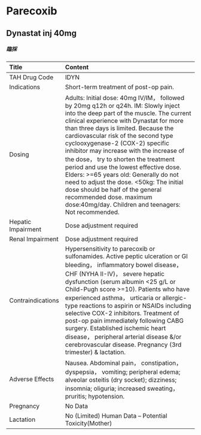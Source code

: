 # Parecoxib

## Dynastat inj 40mg

##### 臨採

| Title              | Content                                                                                                                                                                                                                                                                                                                                                                                                                                                                                                                                                                                                                               |
|:-------------------|:--------------------------------------------------------------------------------------------------------------------------------------------------------------------------------------------------------------------------------------------------------------------------------------------------------------------------------------------------------------------------------------------------------------------------------------------------------------------------------------------------------------------------------------------------------------------------------------------------------------------------------------|
| TAH Drug Code      | IDYN                                                                                                                                                                                                                                                                                                                                                                                                                                                                                                                                                                                                                                  |
| Indications        | Short-term treatment of post-op pain.                                                                                                                                                                                                                                                                                                                                                                                                                                                                                                                                                                                                 |
| Dosing             | Adults: Initial dose: 40mg IV/IM， followed by 20mg q12h or q24h. IM: Slowly inject into the deep part of the muscle. The current clinical experience with Dynastat for more than three days is limited. Because the cardiovascular risk of the second type cyclooxygenase-2 (COX-2) specific inhibitor may increase with the increase of the dose， try to shorten the treatment period and use the lowest effective dose. Elders: >=65 years old: Generally do not need to adjust the dose. <50kg: The initial dose should be half of the general recommended dose. maximum dose:40mg/day. Children and teenagers: Not recommended. |
| Hepatic Impairment | Dose adjustment required                                                                                                                                                                                                                                                                                                                                                                                                                                                                                                                                                                                                              |
| Renal Impairment   | Dose adjustment required                                                                                                                                                                                                                                                                                                                                                                                                                                                                                                                                                                                                              |
| Contraindications  | Hypersensitivity to parecoxib or sulfonamides. Active peptic ulceration or GI bleeding， inflammatory bowel disease， CHF (NYHA II-IV)， severe hepatic dysfunction (serum albumin <25 g/L or Child-Pugh score >=10). Patients who have experienced asthma， urticaria or allergic-type reactions to aspirin or NSAIDs including selective COX-2 inhibitors. Treatment of post-op pain immediately following CABG surgery. Established ischemic heart disease， peripheral arterial disease &/or cerebrovascular disease. Pregnancy (3rd trimester) & lactation.                                                                      |
| Adverse Effects    | Nausea. Abdominal pain， constipation， dyspepsia， vomiting; peripheral edema; alveolar osteitis (dry socket); dizziness; insomnia; oliguria; increased sweating， pruritis; hypotension.                                                                                                                                                                                                                                                                                                                                                                                                                                            |
| Pregnancy          | No Data                                                                                                                                                                                                                                                                                                                                                                                                                                                                                                                                                                                                                               |
| Lactation          | No (Limited) Human Data – Potential Toxicity(Mother)                                                                                                                                                                                                                                                                                                                                                                                                                                                                                                                                                                                  |

